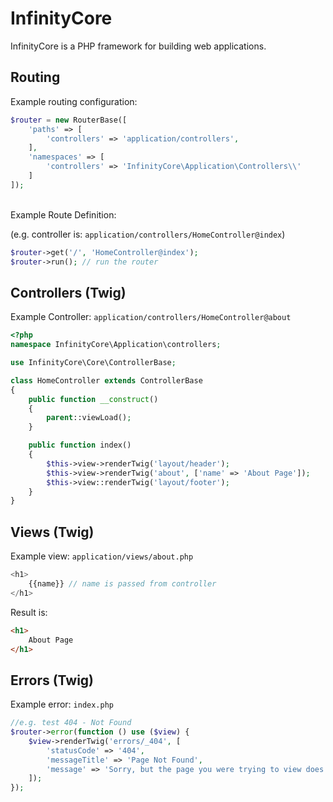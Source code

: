 ﻿# InfinityCore
InfinityCore is a PHP framework for building web applications.

## Routing
Example routing configuration:
```php
$router = new RouterBase([
    'paths' => [
        'controllers' => 'application/controllers',
    ],
    'namespaces' => [
        'controllers' => 'InfinityCore\Application\Controllers\\'
    ]
]);
```
<br>
Example Route Definition:

(e.g. controller is: `application/controllers/HomeController@index`)
```php
$router->get('/', 'HomeController@index');
$router->run(); // run the router
```

## Controllers (Twig)
Example Controller: `application/controllers/HomeController@about`
```php
<?php
namespace InfinityCore\Application\controllers;

use InfinityCore\Core\ControllerBase;

class HomeController extends ControllerBase
{
    public function __construct()
    {
        parent::viewLoad();
    }

    public function index()
    {
        $this->view->renderTwig('layout/header');
        $this->view->renderTwig('about', ['name' => 'About Page']);
        $this->view::renderTwig('layout/footer');
    }
}
```

## Views (Twig)
Example view: `application/views/about.php`

````php
<h1>
    {{name}} // name is passed from controller
</h1>
````
Result is:
````html
<h1>
    About Page
</h1>
````

## Errors (Twig)
Example error: `index.php`
````php
//e.g. test 404 - Not Found
$router->error(function () use ($view) {
    $view->renderTwig('errors/_404', [
        'statusCode' => '404',
        'messageTitle' => 'Page Not Found',
        'message' => 'Sorry, but the page you were trying to view does not exist.'
    ]);
});
````
